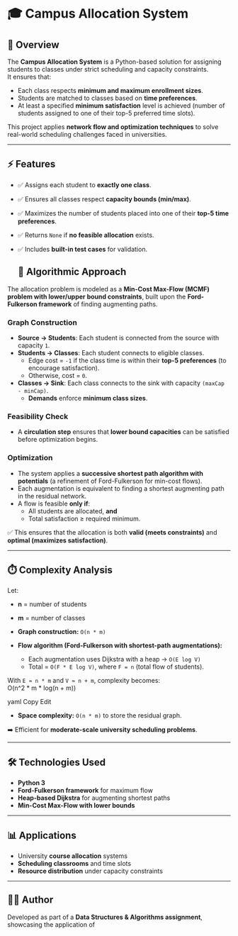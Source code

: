 # 🎓 Campus Allocation System

## 📌 Overview
The **Campus Allocation System** is a Python-based solution for assigning students to classes under strict scheduling and capacity constraints.  
It ensures that:
- Each class respects **minimum and maximum enrollment sizes**.  
- Students are matched to classes based on **time preferences**.  
- At least a specified **minimum satisfaction** level is achieved (number of students assigned to one of their top-5 preferred time slots).  

This project applies **network flow and optimization techniques** to solve real-world scheduling challenges faced in universities.

---

## ⚡ Features
- ✅ Assigns each student to **exactly one class**.  
- ✅ Ensures all classes respect **capacity bounds (min/max)**.  
- ✅ Maximizes the number of students placed into one of their **top-5 time preferences**.  
- ✅ Returns `None` if **no feasible allocation** exists.  
- ✅ Includes **built-in test cases** for validation.

  ## 🧮 Algorithmic Approach

The allocation problem is modeled as a **Min-Cost Max-Flow (MCMF) problem with lower/upper bound constraints**, built upon the **Ford-Fulkerson framework** of finding augmenting paths.

### Graph Construction
- **Source → Students**: Each student is connected from the source with capacity `1`.  
- **Students → Classes**: Each student connects to eligible classes.  
  - Edge cost = `-1` if the class time is within their **top-5 preferences** (to encourage satisfaction).  
  - Otherwise, cost = `0`.  
- **Classes → Sink**: Each class connects to the sink with capacity `(maxCap - minCap)`.  
  - **Demands** enforce **minimum class sizes**.  

### Feasibility Check
- A **circulation step** ensures that **lower bound capacities** can be satisfied before optimization begins.  

### Optimization
- The system applies a **successive shortest path algorithm with potentials** (a refinement of Ford-Fulkerson for min-cost flows).  
- Each augmentation is equivalent to finding a shortest augmenting path in the residual network.  
- A flow is feasible **only if**:
  - All students are allocated, **and**  
  - Total satisfaction ≥ required minimum.  

✅ This ensures that the allocation is both **valid (meets constraints)** and **optimal (maximizes satisfaction)**.  

---

## ⏱️ Complexity Analysis

Let:  
- **n** = number of students  
- **m** = number of classes  

- **Graph construction:** `O(n * m)`  
- **Flow algorithm (Ford-Fulkerson with shortest-path augmentations):**  
  - Each augmentation uses Dijkstra with a heap → `O(E log V)`  
  - Total = `O(F * E log V)`, where `F = n` (total flow of students).  

With `E ≈ n * m` and `V ≈ n + m`, complexity becomes:  
O(n^2 * m * log(n + m))

yaml
Copy
Edit

- **Space complexity:** `O(n * m)` to store the residual graph.  

➡️ Efficient for **moderate-scale university scheduling problems**.  

---

## 🛠️ Technologies Used
- **Python 3**  
- **Ford-Fulkerson framework** for maximum flow  
- **Heap-based Dijkstra** for augmenting shortest paths  
- **Min-Cost Max-Flow with lower bounds**  

---

## 📊 Applications
- University **course allocation** systems  
- **Scheduling classrooms** and time slots  
- **Resource distribution** under capacity constraints  

---

## 👨‍💻 Author
Developed as part of a **Data Structures & Algorithms assignment**, showcasing the application of
